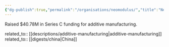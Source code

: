 ```yaml
---
{"dg-publish":true,"permalink":"/organisations/neomodulus/","title":"Neomodulus"}
---
```



Raised $40.78M in Series C funding for additive manufacturing.

related_to:: [[descriptions/additive-manufacturing\|additive-manufacturing]]
related_to:: [[digests/china\|China]]
